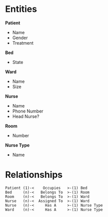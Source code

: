 Entities
========
**Patient**

* Name
* Gender
* Treatment

**Bed**

* State
	
**Ward**

* Name
* Size

**Nurse**

* Name
* Phone Number
* Head Nurse?

**Room**

* Number

**Nurse Type**

* Name

Relationships
=============
	Patient (1)-<    Occupies	>-(1) Bed
	Bed 	(n)-<   Belongs To 	>-(1) Room
	Room 	(n)-<   Belongs To 	>-(1) Ward
	Nurse 	(n)-<  Assigned To 	>-(1) Ward
	Nurse 	(n)-< 	  Has A		>-(1) Nurse Type
	Ward 	(n)-< 	  Has A		>-(1) Nurse Type